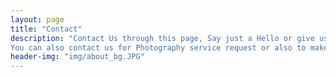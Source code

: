 ```yaml
---
layout: page
title: "Contact"
description: "Contact Us through this page, Say just a Hello or give us your thoughts.
You can also contact us for Photography service request or also to make a Travel arrangement"
header-img: "img/about_bg.JPG"
---
```

